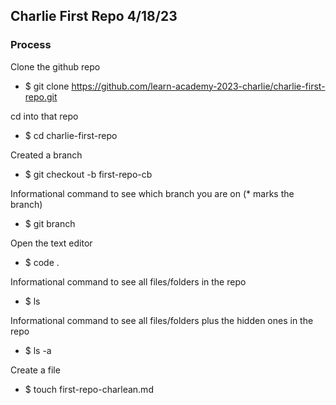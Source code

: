 ## Charlie First Repo 4/18/23

### Process
Clone the github repo
- $ git clone https://github.com/learn-academy-2023-charlie/charlie-first-repo.git

cd into that repo
- $ cd charlie-first-repo

Created a branch
- $ git checkout -b first-repo-cb

Informational command to see which branch you are on (* marks the branch)
- $ git branch

Open the text editor
- $ code .

Informational command to see all files/folders in the repo
- $ ls

Informational command to see all files/folders plus the hidden ones in the repo
- $ ls -a

Create a file
- $ touch first-repo-charlean.md